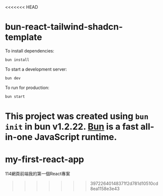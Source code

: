 <<<<<<< HEAD
# bun-react-tailwind-shadcn-template

To install dependencies:

```bash
bun install
```

To start a development server:

```bash
bun dev
```

To run for production:

```bash
bun start
```

This project was created using `bun init` in bun v1.2.22. [Bun](https://bun.com) is a fast all-in-one JavaScript runtime.
=======
# my-first-react-app
114網頁前端我的第一個React專案
>>>>>>> 39722640148371f2d781d10510cd8ea1158e3e43

